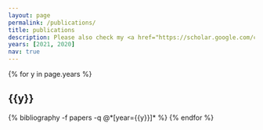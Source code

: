 ```yaml
---
layout: page
permalink: /publications/
title: publications
description: Please also check my <a href="https://scholar.google.com/citations?user=P4S4IokAAAAJ&hl=en">Google Scholar profile</a> for an up-to-date list.
years: [2021, 2020]
nav: true
---
```


<div class="publications">

{% for y in page.years %}
  <h2 class="year">{{y}}</h2>
  {% bibliography -f papers -q @*[year={{y}}]* %}
{% endfor %}

</div>

